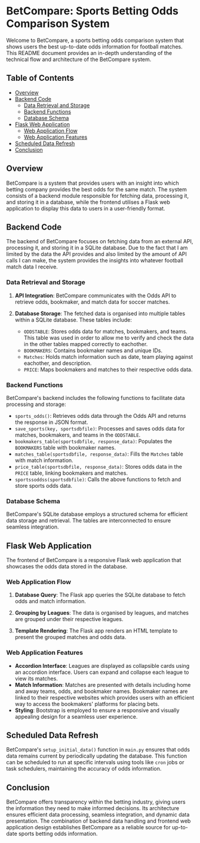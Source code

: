 # BetCompare: Sports Betting Odds Comparison System

Welcome to BetCompare, a sports betting odds comparison system that shows users the best up-to-date odds information for football matches. This README document provides an in-depth understanding of the technical flow and architecture of the BetCompare system.

## Table of Contents

- [Overview](#overview)
- [Backend Code](#backend-code)
  - [Data Retrieval and Storage](#data-retrieval-and-storage)
  - [Backend Functions](#backend-functions)
  - [Database Schema](#database-schema)
- [Flask Web Application](#flask-web-application)
  - [Web Application Flow](#web-application-flow)
  - [Web Application Features](#web-application-features)
- [Scheduled Data Refresh](#scheduled-data-refresh)
- [Conclusion](#conclusion)

## Overview

BetCompare is a system that provides users with an insight into which betting company provides the best odds for the same match. The system consists of a backend module responsible for fetching data, processing it, and storing it in a database, while the frontend utilises a Flask web application to display this data to users in a user-friendly format.

## Backend Code

The backend of BetCompare focuses on fetching data from an external API, processing it, and storing it in a SQLite database. Due to the fact that I am limited by the data the API provides and also limited by the amount of API calls I can make, the system provides the insights into whatever football match data I receive.

### Data Retrieval and Storage

1. **API Integration**: BetCompare communicates with the Odds API to retrieve odds, bookmaker, and match data for soccer matches.

2. **Database Storage**: The fetched data is organised into multiple tables within a SQLite database. These tables include:
   - `ODDSTABLE`: Stores odds data for matches, bookmakers, and teams. This table was used in order to allow me to verify and check the data in the other tables mapped correctly to eachother.
   - `BOOKMAKERS`: Contains bookmaker names and unique IDs.
   - `Matches`: Holds match information such as date, team playing against eachother, and description.
   - `PRICE`: Maps bookmakers and matches to their respective odds data.

### Backend Functions

BetCompare's backend includes the following functions to facilitate data processing and storage:

- `sports_odds()`: Retrieves odds data through the Odds API and returns the response in JSON format.
- `save_sports(key, sportsdbfile)`: Processes and saves odds data for matches, bookmakers, and teams in the `ODDSTABLE`.
- `bookmakers_table(sportsdbfile, response_data)`: Populates the `BOOKMAKERS` table with bookmaker names.
- `matches_table(sportsdbfile, response_data)`: Fills the `Matches` table with match information.
- `price_table(sportsdbfile, response_data)`: Stores odds data in the `PRICE` table, linking bookmakers and matches.
- `sportssoddss(sportsdbfile)`: Calls the above functions to fetch and store sports odds data.

### Database Schema

BetCompare's SQLite database employs a structured schema for efficient data storage and retrieval. The tables are interconnected to ensure seamless integration.

## Flask Web Application

The frontend of BetCompare is a responsive Flask web application that showcases the odds data stored in the database.

### Web Application Flow

1. **Database Query**: The Flask app queries the SQLite database to fetch odds and match information.

2. **Grouping by Leagues**: The data is organised by leagues, and matches are grouped under their respective leagues.

3. **Template Rendering**: The Flask app renders an HTML template to present the grouped matches and odds data.

### Web Application Features

- **Accordion Interface**: Leagues are displayed as collapsible cards using an accordion interface. Users can expand and collapse each league to view its matches.
- **Match Information**: Matches are presented with details including home and away teams, odds, and bookmaker names. Bookmaker names are linked to their respective websites which provides users with an efficient way to access the bookmakers' platforms for placing bets.
- **Styling**: Bootstrap is employed to ensure a responsive and visually appealing design for a seamless user experience.

## Scheduled Data Refresh

BetCompare's `setup_initial_data()` function in `main.py` ensures that odds data remains current by periodically updating the database. This function can be scheduled to run at specific intervals using tools like `cron` jobs or task schedulers, maintaining the accuracy of odds information.

## Conclusion

BetCompare offers transparency within the betting industry, giving users the information they need to make informed decisions. Its architecture ensures efficient data processing, seamless integration, and dynamic data presentation. The combination of backend data handling and frontend web application design establishes BetCompare as a reliable source for up-to-date sports betting odds information.
